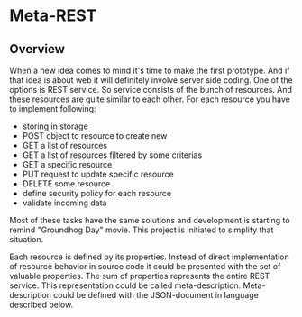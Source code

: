 Meta-REST
=========
## Overview ##
When a new idea comes to mind it's time to make the first prototype. And if that idea is about web it will definitely involve
server side coding. One of the options is REST service. So service consists of the bunch of resources. And these resources are
quite similar to each other. For each resource you have to implement following:
- storing in storage
- POST object to resource to create new
- GET a list of resources
- GET a list of resources filtered by some criterias
- GET a specific resource
- PUT request to update specific resource
- DELETE some resource
- define security policy for each resource
- validate incoming data

Most of these tasks have the same solutions and development is starting to remind "Groundhog Day" movie. This project is initiated
to simplify that situation.

Each resource is defined by its properties. Instead of direct implementation of resource behavior in source code it could be 
presented with the set of valuable properties. The sum of properties represents the entire REST service. This representation
could be called meta-description. Meta-description could be defined with the JSON-document in language described below. 

